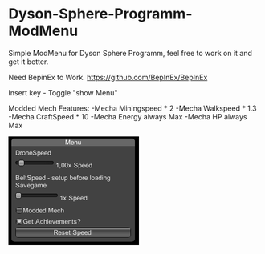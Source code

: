 # Dyson-Sphere-Programm-ModMenu


Simple ModMenu for Dyson Sphere Programm, feel free to work on it and get it better.

Need BepinEx to Work. https://github.com/BepInEx/BepInEx

Insert key - Toggle "show Menu"

Modded Mech Features:
-Mecha Miningspeed * 2
-Mecha Walkspeed * 1.3
-Mecha CraftSpeed * 10
-Mecha Energy always Max
-Mecha HP always Max

<img src="Menu.PNG"/>
